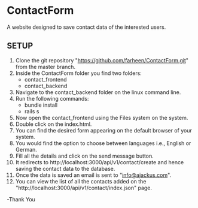 # ContactForm
A website designed to save contact data of the interested users.

## SETUP 
1. Clone the git repository "https://github.com/farheen/ContactForm.git" from the master branch.
2. Inside the ContactForm folder you find two folders:
   * contact_frontend
   * contact_backend
3. Navigate to the contact_backend folder on the linux command line.
4. Run the following commands:
   * bundle install
   * rails s
5. Now open the contact_frontend using the Files system on the system.
6. Double click on the index.html.
7. You can find the desired form appearing on the default browser of your system.
8. You would find the option to choose between languages i.e., English or German.
9. Fill all the details and click on the send message button.
10. It redirects to http://localhost:3000/api/v1/contact/create and hence saving the contact data to the database.
11. Once the data is saved an email is sent to "info@ajackus.com".
12. You can view the list of all the contacts added on the "http://localhost:3000/api/v1/contact/index.json" page.



-Thank You
